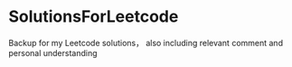# SolutionsForLeetcode
Backup for my Leetcode solutions， also including relevant comment and personal understanding

